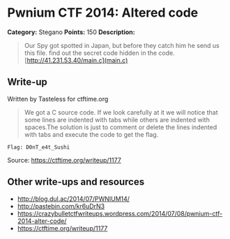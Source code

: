 # Pwnium CTF 2014: Altered code

**Category:** Stegano
**Points:** 150
**Description:**
> Our Spy got spotted in Japan, but before they catch him he send us this file. find out the secret code hidden in the code. [http://41.231.53.40/main.c](main.c)

## Write-up

Written by Tasteless for ctftime.org

> We got a C source code. If we look carefully at it we will notice that some 
lines are indented with tabs while others are indented with spaces.The solution 
is just to comment or delete the lines indented with tabs and execute the code 
to get the flag.

```Flag: D0nT_e4t_Sushi```

Source: https://ctftime.org/writeup/1177

## Other write-ups and resources

* <http://blog.dul.ac/2014/07/PWNIUM14/>
* <http://pastebin.com/kr6uDrN3>
* <https://crazybulletctfwriteups.wordpress.com/2014/07/08/pwnium-ctf-2014-alter-code/>
* <https://ctftime.org/writeup/1177>
